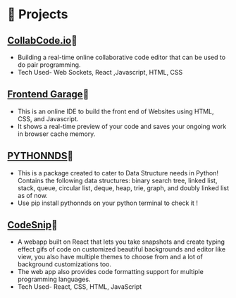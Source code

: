 # 🧪 Projects

## [CollabCode.io](https://github.com/manish-9245/collabcode.io)🔗

* Building a real-time online collaborative code editor that can be used to do pair programming.
* Tech Used- Web Sockets, React ,Javascript, HTML, CSS

## [Frontend Garage](https://frontend-garage-eosin.vercel.app/)🔗

* This is an online IDE to build the front end of Websites using HTML, CSS, and Javascript.
* It shows a real-time preview of your code and saves your ongoing work in browser cache memory.

## [PYTHONNDS](https://py-ds-docs.vercel.app/)🔗

* This is a package created to cater to Data Structure needs in Python! Contains the following data structures: binary search tree, linked list, stack, queue, circular list, deque, heap, trie, graph, and doubly linked list as of now.
* Use pip install pythonnds on your python terminal to check it !

## [CodeSnip](https://codesnip-sigma.vercel.app/)🔗

* A webapp built on React that lets you take snapshots and create typing effect gifs of code on customized beautiful backgrounds and editor like view, you also have multiple themes to choose from and a lot of background customizations too.
* The web app also provides code formatting support for multiple programming languages.
* Tech Used- React, CSS, HTML, JavaScript

